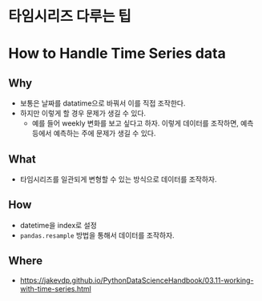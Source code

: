 # 타임시리즈 다루는 팁 

# How to Handle Time Series data 

## Why 
- 보통은 날짜를 datatime으로 바꿔서 이를 직접 조작한다. 
- 하지만 이렇게 할 경우 문제가 생길 수 있다. 
  + 예를 들어 weekly 변화를 보고 싶다고 하자. 이렇게 데이터를 조작하면, 예측 등에서 예측하는 주에 문제가 생길 수 있다. 
 
## What 
- 타임시리즈를 일관되게 변형할 수 있는 방식으로 데이터를 조작하자. 


## How 
- datetime을 index로 설정 
- `pandas.resample` 방법을 통해서 데이터를 조작하자. 


## Where 
- https://jakevdp.github.io/PythonDataScienceHandbook/03.11-working-with-time-series.html
